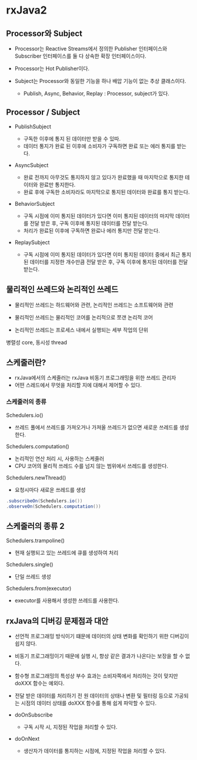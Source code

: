 # rxJava2


## Processor와 Subject

- Processor는 Reactive Streams에서 정의한 Publisher 인터페이스와 Subscriber 인터페이스를 둘 다 상속한 확장 인터페이스이다.
- Processor는 Hot Publisher이다.

- Subject는 Processor와 동일한 기능을 하나 배압 기능이 없는 추상 클래스이다.
    - Publish, Async, Behavior, Replay : Processor, subject가 있다.


## Processor / Subject

- PublishSubject
  - 구독한 이후에 통지 된 데이터만 받을 수 있따.
  - 데이터 통지가 완료 된 이후에 소비자가 구독하면 완료 또는 에러 통지를 받는다.
  
- AsyncSubject
  - 완료 전까지 아무것도 통지하지 않고 있다가 완료했을 때 마지막으로 통지한 테이터와 완료만 통지한다.
  - 완료 후에 구독한 소비자라도 마지막으로 통지된 데이터와 완료를 통지 받는다.

- BehaviorSubject
  - 구독 시점에 이미 통지된 데이터가 있다면 이미 통지된 데이터의 마지막 데이터를 전달 받은 후, 구독 이후에 통지된 데이터를 전달 받는다.
  - 처리가 완료된 이후에 구독하면 완료나 에러 통지만 전달 받는다.

- ReplaySubject
  - 구독 시점에 이미 통지된 데이터가 있다면 이미 통지된 데이터 중에서 최근 통지된 데이터를 지정한 개수만큼 전달 받은 후, 구독 이후에 통지된 데이터를 전달 받는다.


## 물리적인 쓰레드와 논리적인 쓰레드

- 물리적인 쓰레드는 하드웨어와 관련, 논리적인 쓰레드는 소프트웨어와 관련
- 물리적인 쓰레드는 물리적인 코어를 논리적으로 쪼갠 논리적 코어

- 논리적인 쓰레드는 프로세스 내에서 실행되는 세부 작업의 단위

병렬성 core, 동시성 thread


## 스케줄러란?
- rxJava에서의 스케줄러는 rxJava 비동기 프로그래밍을 위한 쓰레드 관리자
- 어떤 스레드에서 무엇을 처리할 지에 대해서 제어할 수 있다.

### 스케줄러의 종류
Schedulers.io()
- 쓰레드 풀에서 쓰레드를 가져오거나 가져올 쓰레드가 없으면 새로운 쓰레드를 생성한다.

Schedulers.computation()
- 논리적인 연산 처리 시, 사용하는 스케줄러
- CPU 코어의 물리적 쓰레드 수를 넘지 않는 범위에서 쓰레드를 생성한다.

Schedulers.newThread()
- 요청시마다 새로운 쓰레드를 생성

```java
.subscribeOn(Schedulers.io())
.observeOn(Schedulers.computation())
```

## 스케줄러의 종류 2
Schedulers.trampoline()
- 현재 실행되고 있는 쓰레드에 큐를 생성하여 처리

Schedulers.single()
- 단일 쓰레드 생성

Schedulers.from(executor)
- executor를 사용해서 생성한 쓰레드를 사용한다.


## rxJava의 디버깅 문제점과 대안

- 선언적 프로그래밍 방식이기 떄문에 데이터의 상태 변화를 확인하기 위한 디버깅이 쉽지 않다.
- 비동기 프로그래밍이기 때문에 실행 시, 항상 같은 결과가 나온다는 보장을 할 수 없다.
- 함수형 프로그래밍의 특성상 부수 효과는 소비자쪽에서 처리하는 것이 맞지만 doXXX 함수는 예외다.
- 전달 받은 데이터를 처리하기 전 원 데이터의 상태나 변환 및 필터링 등으로 가공되는 시점의 데이터 상태를 doXXX 함수를 통해 쉽게 파악할 수 있다.

- doOnSubscribe
  - 구독 시작 시, 지정된 작업을 처리할 수 있다.

- doOnNext
  - 생산자가 데이터를 통지하는 시점에, 지정된 작업을 처리할 수 있다.



